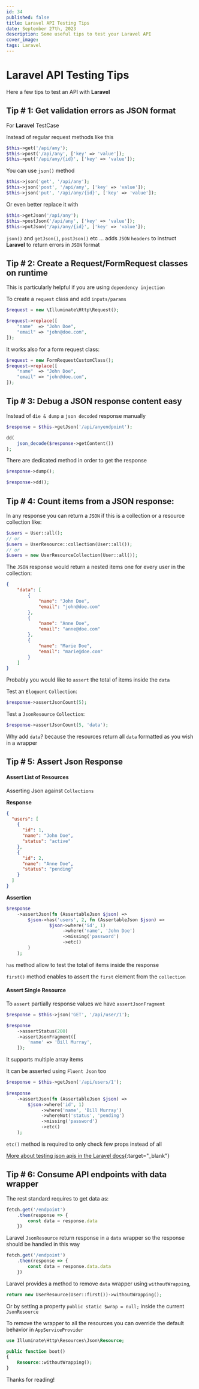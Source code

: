 ```yaml
---
id: 34
published: false
title: Laravel API Testing Tips
date: September 27th, 2023
description: Some useful tips to test your Laravel API
cover_image:
tags: Laravel
---
```


# Laravel API Testing Tips

Here a few tips to test an API with **Laravel**

## Tip # 1: Get validation errors as JSON format
For **Laravel** TestCase 

Instead of regular request methods like this

```php
$this->get('/api/any');
$this->post('/api/any', ['key' => 'value']);
$this->put('/api/any/{id}', ['key' => 'value']);
```

You can use `json()` method

```php
$this->json('get', '/api/any');
$this->json('post', '/api/any', ['key' => 'value']);
$this->json('put', '/api/any/{id}', ['key' => 'value']);
```

Or even better replace it with

```php 
$this->getJson('/api/any');
$this->postJson('/api/any', ['key' => 'value']);
$this->putJson('/api/any/{id}', ['key' => 'value']);
```
`json()` and `getJson()`, `postJson()` etc ... adds `JSON` `headers` 
to instruct **Laravel** to return errors in `JSON` format

## Tip # 2: Create a Request/FormRequest classes on runtime

This is particularly helpful if you are using `dependency injection`

To create a `request` class and add `inputs/params`

```php
$request = new \Illuminate\Http\Request();

$request->replace([
    "name"  => "John Doe",
    "email" => "john@doe.com",
]);
```

It works also for a form request class:

```php
$request = new FormRequestCustomClass();
$request->replace([
    "name"  => "John Doe",
    "email" => "john@doe.com",
]);
```

## Tip # 3: Debug a JSON response content easy

Instead of `die & dump` a `json decoded` response manually

```php
$response = $this->getJson('/api/anyendpoint');

dd(
    json_decode($response->getContent())
);
```

There are dedicated method in order to get the response

```php
$response->dump();

$response->dd();
```

## Tip # 4: Count items from a JSON response:

In any response you can return a `JSON` if this is a collection or a resource collection like:

```php
$users = User::all();
// or
$users = UserResource::collection(User::all());
// or
$users = new UserResourceCollection(User::all());
```

The `JSON` response would return a nested items one for every user in the collection:

```json
{
    "data": [
        {
            "name": "John Doe",
            "email": "john@doe.com"
        },
        {
            "name": "Anne Doe",
            "email": "anne@doe.com"
        },
        {
            "name": "Marie Doe",
            "email": "marie@doe.com"
        }
    ]
}
```

Probably you would like to `assert` the total of items inside the `data`

Test an `Eloquent` `Collection`:

```php
$response->assertJsonCount(5);
```

Test a `JsonResource` `Collection`:

```php
$response->assertJsonCount(5, 'data');
```

Why add `data`? because the resources return all `data` formatted as you wish in a wrapper


## Tip # 5: Assert Json Response

#### Assert List of Resources

Asserting Json against `Collections`

**Response**

```json
{
  "users": [
    {
      "id": 1,
      "name": "John Doe",
      "status": "active"
    },
    {
      "id": 2,
      "name": "Anne Doe",
      "status": "pending"
    }
  ]
}
```

**Assertion**
```php 
$response
    ->assertJson(fn (AssertableJson $json) =>
        $json->has('users', 2, fn (AssertableJson $json) =>
                $json->where('id', 1)
                     ->where('name', 'John Doe')
                     ->missing('password')
                     ->etc()
        )
    );
```

`has` method allow to test the total of items inside the response

`first()` method enables to assert the `first` element from the `collection`

#### Assert Single Resource

To `assert` partially response values we have `assertJsonFragment`

```php 
$response = $this->json('GET', '/api/user/1');

$response
    ->assertStatus(200)
    ->assertJsonFragment([
        'name' => 'Bill Murray',
    ]);
```

It supports multiple array items

It can be asserted using `Fluent Json` too

```php 
$response = $this->getJson('/api/users/1');
 
$response
    ->assertJson(fn (AssertableJson $json) =>
        $json->where('id', 1)
             ->where('name', 'Bill Murray')
             ->whereNot('status', 'pending')
             ->missing('password')
             ->etc()
    );
```

`etc()` method is required to only check few props instead of all

[More about testing json apis in the Laravel docs](https://laravel.com/docs/10.x/http-tests#testing-json-apis){:target="_blank"}

## Tip # 6: Consume API endpoints with data wrapper

The rest standard requires to get data as:

```javascript
fetch.get('/endpoint')
    .then(response => {
        const data = response.data
    })
```

Laravel `JsonResource` return response in a `data` wrapper so the response should be handled in this way

```javascript
fetch.get('/endpoint')
    .then(response => {
        const data = response.data.data
    })
```

Laravel provides a method to remove `data` wrapper using `withoutWrapping`,  

```php
return new UserResource(User::first())->withoutWrapping();
```

Or by setting a property `public static $wrap = null;` inside the current `JsonResource`

To remove the wrapper to all the resources you can override the default behavior in `AppServiceProvider`

```php 
use Illuminate\Http\Resources\Json\Resource;

public function boot()
{
    Resource::withoutWrapping();
}
```

Thanks for reading!